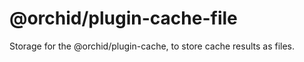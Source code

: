 # @orchid/plugin-cache-file

Storage for the @orchid/plugin-cache, to store cache results as files.
